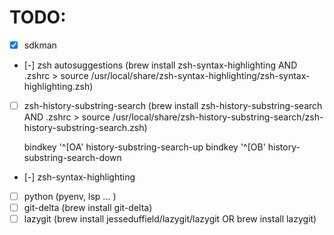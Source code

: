 # TODO:

 - [x] sdkman
 - [-] zsh autosuggestions (brew install zsh-syntax-highlighting AND .zshrc > source /usr/local/share/zsh-syntax-highlighting/zsh-syntax-highlighting.zsh)
 - [ ] zsh-history-substring-search (brew install zsh-history-substring-search AND .zshrc > source /usr/local/share/zsh-history-substring-search/zsh-history-substring-search.zsh)

 	bindkey '^[OA' history-substring-search-up
	bindkey '^[OB' history-substring-search-down
 - [-] zsh-syntax-highlighting
 - [ ] python (pyenv, lsp ... )
 - [ ] git-delta (brew install git-delta)
 - [ ] lazygit (brew install jesseduffield/lazygit/lazygit OR brew install lazygit)
